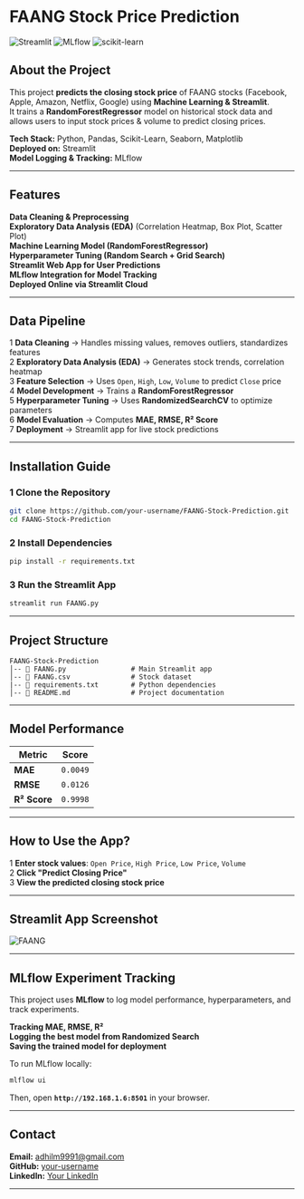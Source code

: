 # FAANG Stock Price Prediction

![Streamlit](https://img.shields.io/badge/Streamlit-Deployed-success?style=for-the-badge&logo=streamlit) ![MLflow](https://img.shields.io/badge/MLflow-Tracking-blue?style=for-the-badge&logo=mlflow) ![scikit-learn](https://img.shields.io/badge/Scikit--Learn-RandomForest-orange?style=for-the-badge&logo=scikit-learn)  

## About the Project

This project **predicts the closing stock price** of FAANG stocks (Facebook, Apple, Amazon, Netflix, Google) using **Machine Learning & Streamlit**.  
It trains a **RandomForestRegressor** model on historical stock data and allows users to input stock prices & volume to predict closing prices.  

**Tech Stack:** Python, Pandas, Scikit-Learn, Seaborn, Matplotlib  
**Deployed on:** Streamlit  
**Model Logging & Tracking:** MLflow  

---

## Features

**Data Cleaning & Preprocessing**  
**Exploratory Data Analysis (EDA)** (Correlation Heatmap, Box Plot, Scatter Plot)  
**Machine Learning Model (RandomForestRegressor)**  
**Hyperparameter Tuning (Random Search + Grid Search)**  
**Streamlit Web App for User Predictions**  
**MLflow Integration for Model Tracking**  
**Deployed Online via Streamlit Cloud**  

---

## Data Pipeline

1 **Data Cleaning** → Handles missing values, removes outliers, standardizes features  
2 **Exploratory Data Analysis (EDA)** → Generates stock trends, correlation heatmap  
3 **Feature Selection** → Uses `Open`, `High`, `Low`, `Volume` to predict `Close` price  
4 **Model Development** → Trains a **RandomForestRegressor**  
5 **Hyperparameter Tuning** → Uses **RandomizedSearchCV** to optimize parameters  
6 **Model Evaluation** → Computes **MAE, RMSE, R² Score**  
7 **Deployment** → Streamlit app for live stock predictions  

---

## Installation Guide

### **1 Clone the Repository**
```bash
git clone https://github.com/your-username/FAANG-Stock-Prediction.git
cd FAANG-Stock-Prediction
```

### **2 Install Dependencies**
```bash
pip install -r requirements.txt
```

### **3 Run the Streamlit App**
```bash
streamlit run FAANG.py
```

---

## Project Structure

```
FAANG-Stock-Prediction
│-- 📄 FAANG.py                # Main Streamlit app
│-- 📄 FAANG.csv               # Stock dataset
|-- 📄 requirements.txt        # Python dependencies
│-- 📄 README.md               # Project documentation

```

---

## **Model Performance**

| Metric | Score |
|--------|-------|
| **MAE** | `0.0049` |
| **RMSE** | `0.0126` |
| **R² Score** | `0.9998` |

---

## **How to Use the App?**
1 **Enter stock values**: `Open Price`, `High Price`, `Low Price`, `Volume`  
2 **Click "Predict Closing Price"**  
3 **View the predicted closing stock price**  

---
## **Streamlit App Screenshot**
![FAANG](https://github.com/user-attachments/assets/0c989b37-9ffd-464f-849a-7a5a1a841e8c)


---

## **MLflow Experiment Tracking**
This project uses **MLflow** to log model performance, hyperparameters, and track experiments.  

**Tracking MAE, RMSE, R²**  
**Logging the best model from Randomized Search**  
**Saving the trained model for deployment**  

To run MLflow locally:
```bash
mlflow ui
```
Then, open **`http://192.168.1.6:8501`** in your browser.

---


## **Contact**
**Email:** adhilm9991@gmail.com  
**GitHub:** [your-username](https://github.com/MohamedAdhil10)  
**LinkedIn:** [Your LinkedIn](https://www.linkedin.com/in/mohaemd-adhil-99118b247/)  

---


